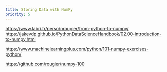 ```yaml
---
title: Storing Data with NumPy
priority: 5
---
```


https://www.labri.fr/perso/nrougier/from-python-to-numpy/
https://jakevdp.github.io/PythonDataScienceHandbook/02.00-introduction-to-numpy.html

https://www.machinelearningplus.com/python/101-numpy-exercises-python/

https://github.com/rougier/numpy-100